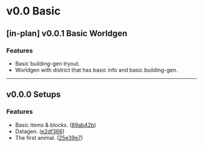 # v0.0 Basic

## [in-plan] v0.0.1 Basic Worldgen

### Features

- Basic building-gen tryout.
- Worldgen with district that has basic info and basic building-gen.

---

## v0.0.0 Setups

### Features

- Basic items & blocks. ([89ab42b](https://github.com/Scorpio4938/Fantasia-of-Medievalism/commit/89ab42b8f280e9cf5afbed6bea53305f40b05c82))
- Datagen. ([e2df366](https://github.com/Scorpio4938/Fantasia-of-Medievalism/commit/e2df3666f35dbd21a21acbb15e9de0c06e544de8))
- The first animal. ([25e39e7](https://github.com/Scorpio4938/Fantasia-of-Medievalism/commit/25e39e7e0c7a13e700c73b1c2504590827100149))